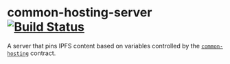 # common-hosting-server [![Build Status](https://travis-ci.org/common-theory/common-hosting-server.svg?branch=master)](https://travis-ci.org/common-theory/common-hosting-server)

A server that pins IPFS content based on variables controlled by the [`common-hosting`](https://github.com/common-theory/common-hosting) contract.
